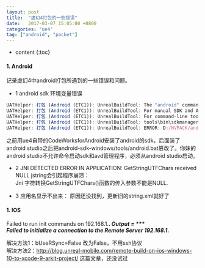 ```yaml
---
layout: post
title:  "虚幻4打包的一些错误"
date:   2017-03-07 15:05:00 +0800
categories: "ue4"
tag: ["android", "packet"]
---
```



* content
{:toc}

#### 1. Android

记录虚幻4中android打包所遇到的一些错误和问题。
- 1  android sdk 环境变量错误
```js
UATHelper: 打包 (Android (ETC1)): UnrealBuildTool: The "android" command is no longer available.
UATHelper: 打包 (Android (ETC1)): UnrealBuildTool: For manual SDK and AVD management, please use Android Studio.
UATHelper: 打包 (Android (ETC1)): UnrealBuildTool: For command-line tools, use
UATHelper: 打包 (Android (ETC1)): UnrealBuildTool: tools\bin\sdkmanager.bat and tools\bin\avdmanager.bat
UATHelper: 打包 (Android (ETC1)): UnrealBuildTool: ERROR: D:/NVPACK/android-sdk-windows/tools/android.bat failed with args --silent update lib-project --path JavaLibs/downloader_library --target android-19
```
之前用ue4自带的CodeWorksforAndroid安装了android的sdk，后面装了android studio之后把android-sdk-windows/tools/android.bat篡改了。你妹的android studio不允许命令启动sdk和avd管理程序，必须从android studio启动。


- 2 JNI DETECTED ERROR IN APPLICATION: GetStringUTFChars received NULL jstring会引起程序崩溃：  
Jni 字符转换GetStringUTFChars()函数的传入参数不能是NULL.

- 3 应用名显示不出来：
原因还没找到，更新旧的string.xml就好了

#### 1. IOS
Failed to run init commands on 192.168.1.***. Output = ***   
Failed to initialize a connection to the Remote Server 192.168.1.***

解决方法1：bUseRSync=False 改为False，不用ssh协议   
解决方法2：http://blog.unreal-mobile.com/remote-build-on-ios-windows-10-to-xcode-9-arkit-project/ 这篇文章，还没试过

